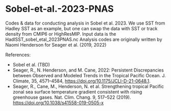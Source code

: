# Sobel-et-al.-2023-PNAS
Codes & data for conducting analysis in Sobel et al. 2023. We use SST from Hadley SST as an example, but one can swap the data with SST or track density from CMIP6 or HighResMIP.  Input data is the HadISST_sobel_etal_2023PNAS.nc Analysis codes are originally written by Naomi Henderson for Seager et al. (2019, 2022)

References:
- Sobel et al. (TBD)
- Seager, R., N. Henderson, and M. Cane, 2022: Persistent Discrepancies between Observed and Modeled Trends in the Tropical Pacific Ocean. J. Climate, 35, 4571–4584, https://doi.org/10.1175/JCLI-D-21-0648.1.
- Seager, R., Cane, M., Henderson, N. et al. Strengthening tropical Pacific zonal sea surface temperature gradient consistent with rising greenhouse gases. Nat. Clim. Chang. 9, 517–522 (2019). https://doi.org/10.1038/s41558-019-0505-x




